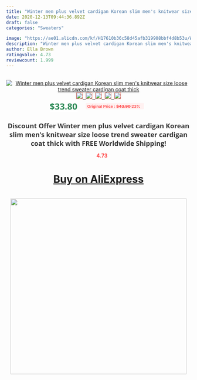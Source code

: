 ```yaml
---
title: "Winter men plus velvet cardigan Korean slim men's knitwear size loose trend sweater cardigan coat thick"
date: 2020-12-13T09:44:36.892Z
draft: false
categories: "Sweaters"

image: "https://ae01.alicdn.com/kf/H17610b36c58d45afb319908bbf4d8b53u/Winter-men-plus-velvet-cardigan-Korean-slim-men-s-knitwear-size-loose-trend-sweater-cardigan-coat.jpg"
description: "Winter men plus velvet cardigan Korean slim men's knitwear size loose trend sweater cardigan coat thick"
author: Ella Brown
ratingvalue: 4.73
reviewcount: 1.999
---
```

<br>
<div style="text-align: center;">
<a href="https://s.click.aliexpress.com/e/_ABuhhb" target="_blank" rel="nofollow noopener noreferrer"><img alt="Winter men plus velvet cardigan Korean slim men's knitwear size loose trend sweater cardigan coat thick" class="magnifier-image" src="https://ae01.alicdn.com/kf/H17610b36c58d45afb319908bbf4d8b53u/Winter-men-plus-velvet-cardigan-Korean-slim-men-s-knitwear-size-loose-trend-sweater-cardigan-coat.jpg_640x640.jpg">
<br>
<img style="border:1px solid salmon" src="https://ae01.alicdn.com/kf/H17610b36c58d45afb319908bbf4d8b53u/Winter-men-plus-velvet-cardigan-Korean-slim-men-s-knitwear-size-loose-trend-sweater-cardigan-coat.jpg_120x120.jpg">&nbsp;&nbsp;<img style="border:1px solid salmon" src="https://ae01.alicdn.com/kf/H73046a9fd4a342439503bfd7f3a7ae50d/Winter-men-plus-velvet-cardigan-Korean-slim-men-s-knitwear-size-loose-trend-sweater-cardigan-coat.jpg_120x120.jpg">&nbsp;&nbsp;<img style="border:1px solid salmon" src="_120x120.jpg">&nbsp;&nbsp;<img style="border:1px solid salmon" src="_120x120.jpg">&nbsp;&nbsp;<img style="border:1px solid salmon" src="https://ae01.alicdn.com/kf/H43c224287dc540ae966b9f0d6e263576U/Winter-men-plus-velvet-cardigan-Korean-slim-men-s-knitwear-size-loose-trend-sweater-cardigan-coat.jpg_120x120.jpg"></a></div><br0>
<div style="text-align: center;"><span style="background-color: white; border: 0px; box-sizing: border-box; color: seagreen; display: inline-block; font-family: &quot;open sans&quot; , &quot;arial&quot; , &quot;helvetica&quot; , sans-serif , &quot;heiti&quot;; font-size: 24px; font-stretch: inherit; font-weight: 700; line-height: inherit; margin: 0px 10px 0px 0px; padding: 0px; vertical-align: middle;">$33.80 </span>
<span style="background: rgb(255 , 241 , 241); border-radius: 3px; border: 0px; box-sizing: border-box; color: #ff4747; display: inline-block; font-family: inherit; font-size: 12px; font-stretch: inherit; font-style: inherit; font-variant: inherit; font-weight: 600; line-height: inherit; margin: 0px; padding: 2px 5px; transform: scale(0.9); vertical-align: middle;">Original Price : <b style="text-decoration: line-through;">$43.90 </b> 23%&nbsp;&nbsp;</span></div>
<h1 style="color: #333333; display: inline-block; font-family: &quot;open sans&quot; , &quot;arial&quot; , &quot;helvetica&quot; , sans-serif , &quot;heiti&quot;; font-size: 18px; font-stretch: inherit; font-weight: 700; text-align: center;">Discount Offer Winter men plus velvet cardigan Korean slim men's knitwear size loose trend sweater cardigan coat thick with FREE Worldwide Shipping!</h1>
<div style="color: #ff4747; text-align: center;">
<img src="https://4.bp.blogspot.com/-M0ZcTcb-5uY/XleCXlxnR4I/AAAAAAAAAEc/OrjgMkXV1oMQFaCRZj5HQwOCBcu3w1FegCPcBGAYYCw/s1600/star.png" style="height: 15px;">&nbsp;<b>4.73</b></div>
<div class="button_cont" align="center"><a class="buynow_a" href="https://s.click.aliexpress.com/e/_ABuhhb" target="_blank" rel="nofollow noopener noreferrer"><H1>Buy on AliExpress</H1></a></div><br>
<div class="separator" style="clear: both; text-align: center;">
<img src="https://lh3.googleusercontent.com/-pTy5HemUv9M/XlePHvY0dAI/AAAAAAAAAE4/0nX5iRUoIWY8eMW9Dpxeirr157OZliDIgCLcBGAsYHQ/s1600/badge.gif" width="480">
</div>
